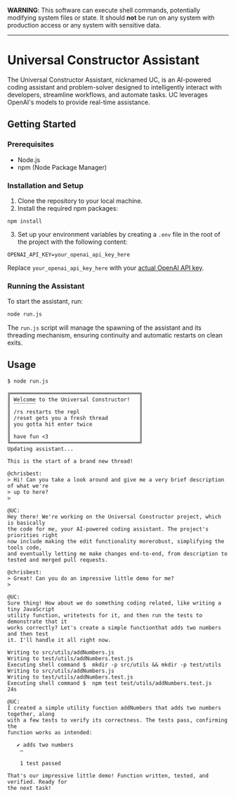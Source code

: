 **WARNING**: This software can execute shell commands, potentially modifying system files or state. It should **not** be run on any system with production access or any system with sensitive data.

---

# Universal Constructor Assistant

The Universal Constructor Assistant, nicknamed UC, is an AI-powered coding assistant and problem-solver designed to intelligently interact with developers, streamline workflows, and automate tasks. UC leverages OpenAI's models to provide real-time assistance.

## Getting Started

### Prerequisites

-   Node.js
-   npm (Node Package Manager)

### Installation and Setup

1. Clone the repository to your local machine.
2. Install the required npm packages:

```
npm install
```

3. Set up your environment variables by creating a `.env` file in the root of the project with the following content:

```
OPENAI_API_KEY=your_openai_api_key_here
```

Replace `your_openai_api_key_here` with your [actual OpenAI API key](https://platform.openai.com/api-keys).

### Running the Assistant

To start the assistant, run:

```bash
node run.js
```

The `run.js` script will manage the spawning of the assistant and its threading mechanism, ensuring continuity and automatic restarts on clean exits.

## Usage

```
$ node run.js

╔═════════════════════════════════════════╗
║ Welcome to the Universal Constructor!   ║
║ ‾‾‾‾‾‾‾                                 ║
║ /rs restarts the repl                   ║
║ /reset gets you a fresh thread          ║
║ you gotta hit enter twice               ║
║                                         ║
║ have fun <3                             ║
╚═════════════════════════════════════════╝
Updating assistant...

This is the start of a brand new thread!

@chrisbest:
> Hi! Can you take a look around and give me a very brief description of what we're 
> up to here?
> 

@UC:
Hey there! We're working on the Universal Constructor project, which is basically 
the code for me, your AI-powered coding assistant. The project's priorities right 
now include making the edit functionality morerobust, simplifying the tools code, 
and eventually letting me make changes end-to-end, from description to
tested and merged pull requests.

@chrisbest:
> Great! Can you do an impressive little demo for me?
> 

@UC:
Sure thing! How about we do something coding related, like writing a tiny JavaScript 
utility function, writetests for it, and then run the tests to demonstrate that it 
works correctly? Let's create a simple functionthat adds two numbers and then test 
it. I'll handle it all right now.

Writing to src/utils/addNumbers.js
Writing to test/utils/addNumbers.test.js
Executing shell command $  mkdir -p src/utils && mkdir -p test/utils
Writing to src/utils/addNumbers.js
Writing to test/utils/addNumbers.test.js
Executing shell command $  npm test test/utils/addNumbers.test.js
24s

@UC:
I created a simple utility function addNumbers that adds two numbers together, along 
with a few tests to verify its correctness. The tests pass, confirming the 
function works as intended:

   ✔ adds two numbers
    ─
  
    1 test passed

That's our impressive little demo! Function written, tested, and verified. Ready for 
the next task!

```
